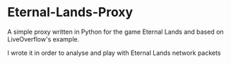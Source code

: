# Eternal-Lands-Proxy
A simple proxy written in Python for the game Eternal Lands and based on LiveOverflow's example.

I wrote it in order to analyse and play with Eternal Lands network packets
